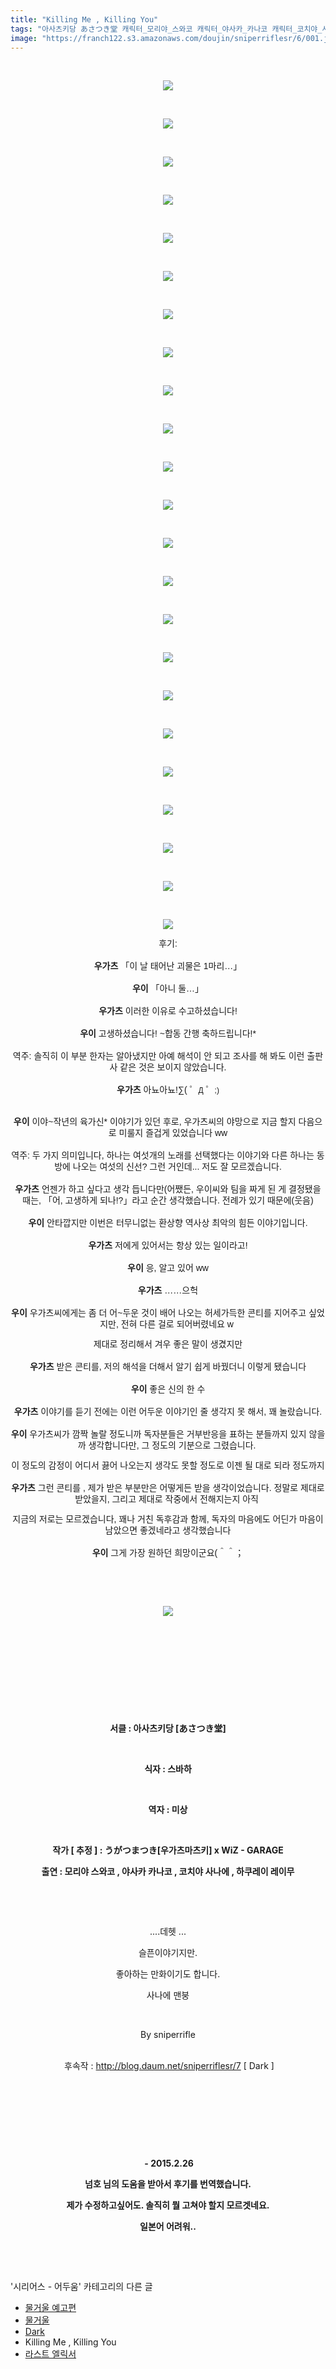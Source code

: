 ```yaml
---
title: "Killing Me , Killing You"
tags: "아사츠키당 あさつき堂 캐릭터_모리야_스와코 캐릭터_야사카_카나코 캐릭터_코치야_사나에 캐릭터_하쿠레이_레이무 시리어스_어두움"
image: "https://franch122.s3.amazonaws.com/doujin/sniperriflesr/6/001.jpg"
---
```

<div class="article">
<p style="TEXT-ALIGN: center"> </p>
<p style="TEXT-ALIGN: center"><img src="{{ site.imgserver4 }}/sniperriflesr/6/001.jpg"/></p>
<p style="TEXT-ALIGN: center"> </p>
<p style="TEXT-ALIGN: center"><img src="{{ site.imgserver4 }}/sniperriflesr/6/002.jpg"/></p>
<p style="TEXT-ALIGN: center"> </p>
<p style="TEXT-ALIGN: center"><img src="{{ site.imgserver4 }}/sniperriflesr/6/003.jpg"/></p>
<p style="TEXT-ALIGN: center"> </p>
<p style="TEXT-ALIGN: center"><img src="{{ site.imgserver4 }}/sniperriflesr/6/004.jpg"/></p>
<p style="TEXT-ALIGN: center"> </p>
<p style="TEXT-ALIGN: center"><img src="{{ site.imgserver4 }}/sniperriflesr/6/005.jpg"/></p>
<p style="TEXT-ALIGN: center"> </p>
<p style="TEXT-ALIGN: center"><img src="{{ site.imgserver4 }}/sniperriflesr/6/006.jpg"/></p>
<p style="TEXT-ALIGN: center"> </p>
<p style="TEXT-ALIGN: center"><img src="{{ site.imgserver4 }}/sniperriflesr/6/007.jpg"/></p>
<p style="TEXT-ALIGN: center"> </p>
<p style="TEXT-ALIGN: center"><img src="{{ site.imgserver4 }}/sniperriflesr/6/008.jpg"/></p>
<p style="TEXT-ALIGN: center"> </p>
<p style="TEXT-ALIGN: center"><img src="{{ site.imgserver4 }}/sniperriflesr/6/009.jpg"/></p>
<p style="TEXT-ALIGN: center"> </p>
<p style="TEXT-ALIGN: center"><img src="{{ site.imgserver4 }}/sniperriflesr/6/010.jpg"/></p>
<p style="TEXT-ALIGN: center"> </p>
<p style="TEXT-ALIGN: center"><img src="{{ site.imgserver4 }}/sniperriflesr/6/011.jpg"/></p>
<p style="TEXT-ALIGN: center"> </p>
<p style="TEXT-ALIGN: center"><img src="{{ site.imgserver4 }}/sniperriflesr/6/012.jpg"/></p>
<p style="TEXT-ALIGN: center"> </p>
<p style="TEXT-ALIGN: center"><img src="{{ site.imgserver4 }}/sniperriflesr/6/013.jpg"/></p>
<p style="TEXT-ALIGN: center"> </p>
<p style="TEXT-ALIGN: center"><img src="{{ site.imgserver4 }}/sniperriflesr/6/014.jpg"/></p>
<p style="TEXT-ALIGN: center"> </p>
<p style="TEXT-ALIGN: center"><img src="{{ site.imgserver4 }}/sniperriflesr/6/015.jpg"/></p>
<p style="TEXT-ALIGN: center"> </p>
<p style="TEXT-ALIGN: center"><img src="{{ site.imgserver4 }}/sniperriflesr/6/016.jpg"/></p>
<p style="TEXT-ALIGN: center"> </p>
<p style="TEXT-ALIGN: center"><img src="{{ site.imgserver4 }}/sniperriflesr/6/017.jpg"/></p>
<p style="TEXT-ALIGN: center"> </p>
<p style="TEXT-ALIGN: center"><img src="{{ site.imgserver4 }}/sniperriflesr/6/018.jpg"/></p>
<p style="TEXT-ALIGN: center"> </p>
<p style="TEXT-ALIGN: center"><img src="{{ site.imgserver4 }}/sniperriflesr/6/019.jpg"/></p>
<p style="TEXT-ALIGN: center"> </p>
<p style="TEXT-ALIGN: center"><img src="{{ site.imgserver4 }}/sniperriflesr/6/020.jpg"/></p>
<p style="TEXT-ALIGN: center"> </p>
<p style="TEXT-ALIGN: center"><img src="{{ site.imgserver4 }}/sniperriflesr/6/021.jpg"/></p>
<p style="TEXT-ALIGN: center"> </p>
<p style="TEXT-ALIGN: center"><img src="{{ site.imgserver4 }}/sniperriflesr/6/022.jpg"/></p>
<p style="TEXT-ALIGN: center"> </p>
<p style="TEXT-ALIGN: center"><img src="{{ site.imgserver4 }}/sniperriflesr/6/023.jpg"/></p>
<p style="TEXT-ALIGN: center"><span style=" font-family: dotum, 'Apple Gothic', sans-serif;  line-height: 18px;  text-align: left; ; ">후기:</span><br style="color: rgb(51, 51, 51); font-family: dotum, 'Apple Gothic', sans-serif; line-height: 18px; text-align: left; background-color: rgb(255, 255, 255);"/><br style="color: rgb(51, 51, 51); font-family: dotum, 'Apple Gothic', sans-serif; line-height: 18px; text-align: left; background-color: rgb(255, 255, 255);"/><span style=" font-family: dotum, 'Apple Gothic', sans-serif;  line-height: 18px;  text-align: left; ; "><b>우가츠</b> 「이 날 태어난 괴물은 1마리…」</span><br style="color: rgb(51, 51, 51); font-family: dotum, 'Apple Gothic', sans-serif; line-height: 18px; text-align: left; background-color: rgb(255, 255, 255);"/><br style="color: rgb(51, 51, 51); font-family: dotum, 'Apple Gothic', sans-serif; line-height: 18px; text-align: left; background-color: rgb(255, 255, 255);"/><span style=" font-family: dotum, 'Apple Gothic', sans-serif;  line-height: 18px;  text-align: left; ; "><b>우이</b> 「아니 둘…」</span><br style="color: rgb(51, 51, 51); font-family: dotum, 'Apple Gothic', sans-serif; line-height: 18px; text-align: left; background-color: rgb(255, 255, 255);"/><br style="color: rgb(51, 51, 51); font-family: dotum, 'Apple Gothic', sans-serif; line-height: 18px; text-align: left; background-color: rgb(255, 255, 255);"/><span style=" font-family: dotum, 'Apple Gothic', sans-serif;  line-height: 18px;  text-align: left; ; "><b>우가츠</b> 이러한 이유로 수고하셨습니다!</span><br style="color: rgb(51, 51, 51); font-family: dotum, 'Apple Gothic', sans-serif; line-height: 18px; text-align: left; background-color: rgb(255, 255, 255);"/><br style="color: rgb(51, 51, 51); font-family: dotum, 'Apple Gothic', sans-serif; line-height: 18px; text-align: left; background-color: rgb(255, 255, 255);"/><span style=" font-family: dotum, 'Apple Gothic', sans-serif;  line-height: 18px;  text-align: left; ; "><b>우이</b> 고생하셨습니다! ~합동 간행 축하드립니다!*</span><br style="color: rgb(51, 51, 51); font-family: dotum, 'Apple Gothic', sans-serif; line-height: 18px; text-align: left; background-color: rgb(255, 255, 255);"/><br style="color: rgb(51, 51, 51); font-family: dotum, 'Apple Gothic', sans-serif; line-height: 18px; text-align: left; background-color: rgb(255, 255, 255);"/><span style=" font-family: dotum, 'Apple Gothic', sans-serif;  line-height: 18px;  text-align: left; ; ">역주: 솔직히 이 부분 한자는 알아냈지만 아예 해석이 안 되고 조사를 해 봐도 이런 출판사 같은 것은 보이지 않았습니다.</span><br style="color: rgb(51, 51, 51); font-family: dotum, 'Apple Gothic', sans-serif; line-height: 18px; text-align: left; background-color: rgb(255, 255, 255);"/><br style="color: rgb(51, 51, 51); font-family: dotum, 'Apple Gothic', sans-serif; line-height: 18px; text-align: left; background-color: rgb(255, 255, 255);"/><span style=" font-family: dotum, 'Apple Gothic', sans-serif;  line-height: 18px;  text-align: left; ; "><b>우가츠</b> 아뇨아뇨!∑(</span><font color="#333333" face="dotum, Apple Gothic, sans-serif"><span style="line-height: 18px;"> ゜</span></font><span style=" font-family: dotum, 'Apple Gothic', sans-serif;  line-height: 18px;  text-align: left;  font-size: 9pt; ; ">Д</span><font color="#333333" face="dotum, Apple Gothic, sans-serif"><span style="line-height: 18px;"> ゜</span></font><span style=" font-family: dotum, 'Apple Gothic', sans-serif;  font-size: 9pt;  line-height: 18px;  text-align: left; ; ">;)</span></p>
<p style="TEXT-ALIGN: center"><br style="color: rgb(51, 51, 51); font-family: dotum, 'Apple Gothic', sans-serif; line-height: 18px; text-align: left; background-color: rgb(255, 255, 255);"/><span style=" font-family: dotum, 'Apple Gothic', sans-serif;  line-height: 18px;  text-align: left; ; "><b>우이</b> 이야~작년의 육가신* 이야기가 있던 후로, 우가츠씨의 야망으로 지금 할지 다음으로 미룰지 즐겁게 있었습니다 ww</span><br style="color: rgb(51, 51, 51); font-family: dotum, 'Apple Gothic', sans-serif; line-height: 18px; text-align: left; background-color: rgb(255, 255, 255);"/><br style="color: rgb(51, 51, 51); font-family: dotum, 'Apple Gothic', sans-serif; line-height: 18px; text-align: left; background-color: rgb(255, 255, 255);"/><span style=" font-family: dotum, 'Apple Gothic', sans-serif;  line-height: 18px;  text-align: left; ; "><span style="; ">역주</span><span style="; ">: 두 가지 의미입니다, 하나는 여섯개의 노래를 선택했다는 이야기와 다른 하나는 동방에 나오는 여섯의 신선? 그런 거인데... 저도 잘 모르겠습니다.</span></span><br style="color: rgb(51, 51, 51); font-family: dotum, 'Apple Gothic', sans-serif; line-height: 18px; text-align: left; background-color: rgb(255, 255, 255);"/><br style="color: rgb(51, 51, 51); font-family: dotum, 'Apple Gothic', sans-serif; line-height: 18px; text-align: left; background-color: rgb(255, 255, 255);"/><span style=" font-family: dotum, 'Apple Gothic', sans-serif;  line-height: 18px;  text-align: left; ; "><b>우가츠</b> 언젠가 하고 싶다고 생각 듭니다만(어쨌든, 우이씨와 팀을 짜게 된 게 결정됐을 때는, 「어, 고생하게 되나!?」라고 순간 생각했습니다. 전례가 있기 때문에(웃음)</span><br style="color: rgb(51, 51, 51); font-family: dotum, 'Apple Gothic', sans-serif; line-height: 18px; text-align: left; background-color: rgb(255, 255, 255);"/><br style="color: rgb(51, 51, 51); font-family: dotum, 'Apple Gothic', sans-serif; line-height: 18px; text-align: left; background-color: rgb(255, 255, 255);"/><span style=" font-family: dotum, 'Apple Gothic', sans-serif;  line-height: 18px;  text-align: left; ; "><b>우이</b> 안타깝지만 이번은 터무니없는 환상향 역사상 최악의 힘든 이야기입니다.</span><br style="color: rgb(51, 51, 51); font-family: dotum, 'Apple Gothic', sans-serif; line-height: 18px; text-align: left; background-color: rgb(255, 255, 255);"/><br style="color: rgb(51, 51, 51); font-family: dotum, 'Apple Gothic', sans-serif; line-height: 18px; text-align: left; background-color: rgb(255, 255, 255);"/><span style=" font-family: dotum, 'Apple Gothic', sans-serif;  line-height: 18px;  text-align: left; ; "><b>우가츠</b> 저에게 있어서는 항상 있는 일이라고!</span><br style="color: rgb(51, 51, 51); font-family: dotum, 'Apple Gothic', sans-serif; line-height: 18px; text-align: left; background-color: rgb(255, 255, 255);"/><br style="color: rgb(51, 51, 51); font-family: dotum, 'Apple Gothic', sans-serif; line-height: 18px; text-align: left; background-color: rgb(255, 255, 255);"/><span style=" font-family: dotum, 'Apple Gothic', sans-serif;  line-height: 18px;  text-align: left; ; "><b>우이</b> 응, 알고 있어 ww</span><br style="color: rgb(51, 51, 51); font-family: dotum, 'Apple Gothic', sans-serif; line-height: 18px; text-align: left; background-color: rgb(255, 255, 255);"/><br style="color: rgb(51, 51, 51); font-family: dotum, 'Apple Gothic', sans-serif; line-height: 18px; text-align: left; background-color: rgb(255, 255, 255);"/><span style=" font-family: dotum, 'Apple Gothic', sans-serif;  line-height: 18px;  text-align: left; ; "><b>우가츠</b> ……으헉</span><br style="color: rgb(51, 51, 51); font-family: dotum, 'Apple Gothic', sans-serif; line-height: 18px; text-align: left; background-color: rgb(255, 255, 255);"/><br style="color: rgb(51, 51, 51); font-family: dotum, 'Apple Gothic', sans-serif; line-height: 18px; text-align: left; background-color: rgb(255, 255, 255);"/><span style=" font-family: dotum, 'Apple Gothic', sans-serif;  line-height: 18px;  text-align: left; ; "><b>우이</b> 우가츠씨에게는 좀 더 어~두운 것이 배어 나오는 허세가득한 콘티를 지어주고 싶었지만, 전혀 다른 걸로 되어버렸네요 w </span></p>
<p style="TEXT-ALIGN: center"><span style=" font-family: dotum, 'Apple Gothic', sans-serif;  line-height: 18px;  text-align: left; ; ">제대로 정리해서 겨우 좋은 말이 생겼지만</span><br style="color: rgb(51, 51, 51); font-family: dotum, 'Apple Gothic', sans-serif; line-height: 18px; text-align: left; background-color: rgb(255, 255, 255);"/><br style="color: rgb(51, 51, 51); font-family: dotum, 'Apple Gothic', sans-serif; line-height: 18px; text-align: left; background-color: rgb(255, 255, 255);"/><span style=" font-family: dotum, 'Apple Gothic', sans-serif;  line-height: 18px;  text-align: left; ; "><b>우가츠</b> 받은 콘티를, 저의 해석을 더해서 알기 쉽게 바꿨더니 이렇게 됐습니다</span><br style="color: rgb(51, 51, 51); font-family: dotum, 'Apple Gothic', sans-serif; line-height: 18px; text-align: left; background-color: rgb(255, 255, 255);"/><br style="color: rgb(51, 51, 51); font-family: dotum, 'Apple Gothic', sans-serif; line-height: 18px; text-align: left; background-color: rgb(255, 255, 255);"/><span style=" font-family: dotum, 'Apple Gothic', sans-serif;  line-height: 18px;  text-align: left; ; "><b>우이</b> 좋은 신의 한 수</span><br style="color: rgb(51, 51, 51); font-family: dotum, 'Apple Gothic', sans-serif; line-height: 18px; text-align: left; background-color: rgb(255, 255, 255);"/><br style="color: rgb(51, 51, 51); font-family: dotum, 'Apple Gothic', sans-serif; line-height: 18px; text-align: left; background-color: rgb(255, 255, 255);"/><span style=" font-family: dotum, 'Apple Gothic', sans-serif;  line-height: 18px;  text-align: left; ; "><b>우가츠</b> 이야기를 듣기 전에는 이런 어두운 이야기인 줄 생각지 못 해서, 꽤 놀랐습니다.</span><br style="color: rgb(51, 51, 51); font-family: dotum, 'Apple Gothic', sans-serif; line-height: 18px; text-align: left; background-color: rgb(255, 255, 255);"/><br style="color: rgb(51, 51, 51); font-family: dotum, 'Apple Gothic', sans-serif; line-height: 18px; text-align: left; background-color: rgb(255, 255, 255);"/><span style=" font-family: dotum, 'Apple Gothic', sans-serif;  line-height: 18px;  text-align: left; ; "><b>우이</b> 우가츠씨가 깜짝 놀랄 정도니까 독자분들은 거부반응을 표하는 분들까지 있지 않을까 생각합니다만, 그 정도의 기분으로 그렸습니다. </span></p>
<p style="TEXT-ALIGN: center"><span style=" font-family: dotum, 'Apple Gothic', sans-serif;  line-height: 18px;  text-align: left; ; ">이 정도의 감정이 어디서 끓어 나오는지 생각도 못할 정도로 이젠 될 대로 되라 정도까지</span><br style="color: rgb(51, 51, 51); font-family: dotum, 'Apple Gothic', sans-serif; line-height: 18px; text-align: left; background-color: rgb(255, 255, 255);"/><br style="color: rgb(51, 51, 51); font-family: dotum, 'Apple Gothic', sans-serif; line-height: 18px; text-align: left; background-color: rgb(255, 255, 255);"/><span style=" font-family: dotum, 'Apple Gothic', sans-serif;  line-height: 18px;  text-align: left; ; "><b>우가츠</b> 그런 콘티를 , 제가 받은 부분만은 어떻게든 받을 생각이었습니다. 정말로 제대로 받았을지, 그리고 제대로 작중에서 전해지는지 아직 </span></p>
<p style="TEXT-ALIGN: center"><span style=" font-family: dotum, 'Apple Gothic', sans-serif;  line-height: 18px;  text-align: left; ; ">지금의 저로는 모르겠습니다, 꽤나 거친 독후감과 함께, 독자의 마음에도 어딘가 마음이 남았으면 좋겠네라고 생각했습니다</span><br style="color: rgb(51, 51, 51); font-family: dotum, 'Apple Gothic', sans-serif; line-height: 18px; text-align: left; background-color: rgb(255, 255, 255);"/><br style="color: rgb(51, 51, 51); font-family: dotum, 'Apple Gothic', sans-serif; line-height: 18px; text-align: left; background-color: rgb(255, 255, 255);"/><span style=" font-family: dotum, 'Apple Gothic', sans-serif;  line-height: 18px;  text-align: left; ; "><b>우이</b> 그게 가장 원하던 희망이군요(＾＾；</span><br style="color: rgb(51, 51, 51); font-family: dotum, 'Apple Gothic', sans-serif; line-height: 18px; text-align: left; background-color: rgb(255, 255, 255);"/></p>
<p style="TEXT-ALIGN: center"><br/></p>
<p style="TEXT-ALIGN: center"> </p>
<p style="TEXT-ALIGN: center"><img src="{{ site.imgserver4 }}/sniperriflesr/6/024.jpg"/></p>
<p style="TEXT-ALIGN: center"> </p>
<p style="TEXT-ALIGN: center"> </p>
<p style="TEXT-ALIGN: center"> </p>
<p style="TEXT-ALIGN: center"> </p>
<p style="TEXT-ALIGN: center"> </p>
<p align="center" style="TEXT-ALIGN: center"><strong>서클 : 아사츠키당 [あさつき堂]</strong></p>
<p align="center" style="TEXT-ALIGN: center"><strong></strong> </p>
<p align="center" style="TEXT-ALIGN: center"><strong>식자 : 스바하</strong></p>
<p align="center" style="TEXT-ALIGN: center"><strong></strong> </p>
<p align="center" style="TEXT-ALIGN: center"><strong>역자 : 미상</strong></p>
<p align="center" style="TEXT-ALIGN: center"><strong></strong> </p>
<p align="center" style="TEXT-ALIGN: center"><strong>작가 [ 추정 ] : うがつまつき[우가츠마츠키] x WiZ - GARAGE</strong></p>
<p style="TEXT-ALIGN: center"><strong></strong></p>
<p style="TEXT-ALIGN: center"><strong><strong>출연 : 모리야 스와코 , 야사카 카나코 , 코치야 사나에 , 하쿠레이 레이무</strong></strong></p>
<p align="center" style="TEXT-ALIGN: center"> </p>
<p align="center" style="TEXT-ALIGN: center"> </p>
<p align="center" style="TEXT-ALIGN: center">....데헷 ...</p>
<p align="center" style="TEXT-ALIGN: center">슬픈이야기지만.</p>
<p align="center" style="TEXT-ALIGN: center">좋아하는 만화이기도 합니다.</p>
<p align="center" style="TEXT-ALIGN: center">사나에 맨붕</p>
<p align="center" style="TEXT-ALIGN: center"> </p>
<p align="center" style="TEXT-ALIGN: center">By sniperrifle</p>
<p align="center" style="TEXT-ALIGN: center"><br/> 후속작 : <a href="http://blog.daum.net/sniperriflesr/7" target="_blank">http://blog.daum.net/sniperriflesr/7</a> [ Dark ]</p>
<p style="TEXT-ALIGN: center"> </p>
<p style="TEXT-ALIGN: center"> </p>
<p style="TEXT-ALIGN: center"> </p>
<p style="TEXT-ALIGN: center"> </p>
<p style="TEXT-ALIGN: center"><b> - 2015.2.26</b></p>
<p style="TEXT-ALIGN: center"><b>넘호 님의 도움을 받아서 후기를 번역했습니다.</b></p>
<p style="TEXT-ALIGN: center"><b>제가 수정하고싶어도. 솔직히 뭘 고쳐야 할지 모르겟네요.</b></p>
<p style="TEXT-ALIGN: center"><b>일본어 어려워..</b></p>
<p style="TEXT-ALIGN: center"> </p>
</div><br/>
<div class="another">
<p>'시리어스 - 어두움' 카테고리의 다른 글</p>
<ul>
<li><a href="/sniperriflesr_57">물거울 예고편</a></li>
<li><a href="/sniperriflesr_56">물거울</a></li>
<li><a href="/sniperriflesr_7">Dark</a></li>
<li>Killing Me , Killing You</li>
<li><a href="/sniperriflesr_5">라스트 엘릭서</a></li>
</ul>
</div><br/>
<div class="comment" id="commentListBlock_6" style="display: none ">
</div><br/>
<br/>
<p id="refer"></p>
<br/>
